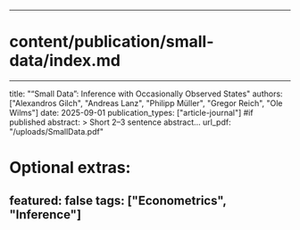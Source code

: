 
---
# content/publication/small-data/index.md
---
title: "“Small Data”: Inference with Occasionally Observed States"
authors: ["Alexandros Gilch", "Andreas Lanz", "Philipp Müller", "Gregor Reich", "Ole Wilms"]
date: 2025-09-01
publication_types: ["article-journal"] #if published
abstract: >
  Short 2–3 sentence abstract…
url_pdf: "/uploads/SmallData.pdf"
# Optional extras:
featured: false
tags: ["Econometrics", "Inference"]
---
